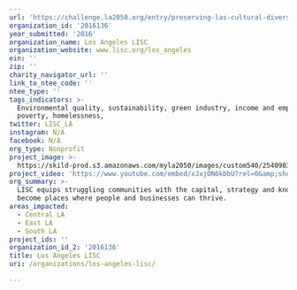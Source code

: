 ```yaml
---
url: 'https://challenge.la2050.org/entry/preserving-las-cultural-diversity'
organization_id: '2016136'
year_submitted: '2016'
organization_name: Los Angeles LISC
organization_website: www.lisc.org/los_angeles
ein: ''
zip: ''
charity_navigator_url: ''
link_to_ntee_code: ''
ntee_type: ''
tags_indicators: >-
  Environmental quality, sustainability, green industry, income and employment,
  poverty, homelessness,
twitter: LISC_LA
instagram: N/A
facebook: N/A
org_type: Nonprofit
project_image: >-
  https://skild-prod.s3.amazonaws.com/myla2050/images/custom540/2540983165741-team91.png
project_video: 'https://www.youtube.com/embed/xJxjON6kbbU?rel=0&amp;showinfo=0'
org_summary: >-
  LISC equips struggling communities with the capital, strategy and know-how to
  become places where people and businesses can thrive.
areas_impacted:
  - Central LA
  - East LA
  - South LA
project_ids: ''
organization_id_2: '2016136'
title: Los Angeles LISC
uri: /organizations/los-angeles-lisc/

---
```

